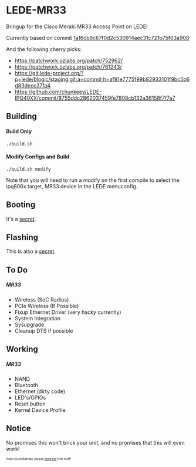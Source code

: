 # LEDE-MR33
Bringup for the Cisco Meraki MR33 Access Point on LEDE!

Currently based on commit [1a16cb9c67f0d2c530914aec31c721b75f03a908](https://github.com/lede-project/source/commit/1a16cb9c67f0d2c530914aec31c721b75f03a908)

And the following cherry picks:
  * https://patchwork.ozlabs.org/patch/752962/
  * https://patchwork.ozlabs.org/patch/761243/
  * https://git.lede-project.org/?p=lede/blogic/staging.git;a=commit;h=af81e7775f99b82933101f9bc5b6d83decc37fa4
  * https://github.com/chunkeey/LEDE-IPQ40XX/commit/8755ddc2862037459fe7808cb132a36158f7f7a7

Building
-----
#### Build Only
`./build.sh`

#### Modify Configs and Build
`./build.sh modify`

Note that you will need to run a modify on the first compile to select the ipq806x target, MR33 device in the LEDE menuconfig.

Booting
-----
It's a [secret](https://www.youtube.com/watch?v=sTSA_sWGM44).

Flashing
-----
This is also a [secret](https://www.youtube.com/watch?v=gvYfRiJQIX8).

To Do
-----
##### MR33
* Wireless (SoC Radios)
* PCIe Wireless (If Possible)
* Fixup Ethernet Driver (very hacky currently)
* System Integration
* Sysupgrade
* Cleanup DTS if possible

Working
-----
##### MR33
* NAND
* Bluetooth
* Ethernet (dirty code)
* LED's/GPIOs
* Reset button
* Kernel Device Profile

Notice
------
No promises this won't brick your unit, and no promises that this will even work!

<sup><sup><sub>Hello Cisco/Meraki, please <a href="mailto:chrisrblake93@gmail.com">send me</a> free stuff!</sub></sup></sup>
